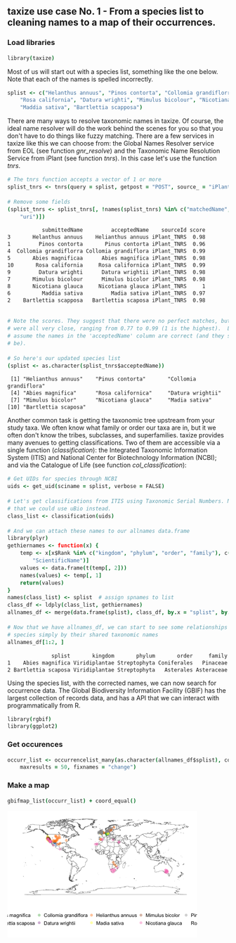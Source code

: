 ## taxize use case No. 1 - From a species list to cleaning names to a map of their occurrences.




### Load libraries


```coffee
library(taxize)
```


Most of us will start out with a species list, something like the one below. Note that each of the names is spelled incorrectly.


```coffee
splist <- c("Helanthus annuus", "Pinos contorta", "Collomia grandiflorra", "Abies magnificaa", 
    "Rosa california", "Datura wrighti", "Mimulus bicolour", "Nicotiana glauca", 
    "Maddia sativa", "Bartlettia scapposa")
```


There are many ways to resolve taxonomic names in taxize. Of course, the ideal name resolver will do the work behind the scenes for you so that you don't have to do things like fuzzy matching. There are a few services in taxize like this we can choose from: the Global Names Resolver service from EOL (see function *gnr_resolve*) and the Taxonomic Name Resolution Service from iPlant (see function *tnrs*). In this case let's use the function *tnrs*.


```coffee
# The tnrs function accepts a vector of 1 or more
splist_tnrs <- tnrs(query = splist, getpost = "POST", source_ = "iPlant_TNRS")

# Remove some fields
(splist_tnrs <- splist_tnrs[, !names(splist_tnrs) %in% c("matchedName", "annotations", 
    "uri")])
```

```
           submittedName         acceptedName    sourceId score
3       Helanthus annuus    Helianthus annuus iPlant_TNRS  0.98
1         Pinos contorta       Pinus contorta iPlant_TNRS  0.96
4  Collomia grandiflorra Collomia grandiflora iPlant_TNRS  0.99
5       Abies magnificaa      Abies magnifica iPlant_TNRS  0.98
10       Rosa california     Rosa californica iPlant_TNRS  0.99
9         Datura wrighti      Datura wrightii iPlant_TNRS  0.98
7       Mimulus bicolour      Mimulus bicolor iPlant_TNRS  0.98
8       Nicotiana glauca     Nicotiana glauca iPlant_TNRS     1
6          Maddia sativa         Madia sativa iPlant_TNRS  0.97
2    Bartlettia scapposa   Bartlettia scaposa iPlant_TNRS  0.98
```

```coffee

# Note the scores. They suggest that there were no perfect matches, but they
# were all very close, ranging from 0.77 to 0.99 (1 is the highest).  Let's
# assume the names in the 'acceptedName' column are correct (and they should
# be).

# So here's our updated species list
(splist <- as.character(splist_tnrs$acceptedName))
```

```
 [1] "Helianthus annuus"    "Pinus contorta"       "Collomia grandiflora"
 [4] "Abies magnifica"      "Rosa californica"     "Datura wrightii"     
 [7] "Mimulus bicolor"      "Nicotiana glauca"     "Madia sativa"        
[10] "Bartlettia scaposa"  
```


Another common task is getting the taxonomic tree upstream from your study taxa. We often know what family or order our taxa are in, but it we often don't know the tribes, subclasses, and superfamilies. taxize provides many avenues to getting classifications. Two of them are accessible via a single function (*classification*): the Integrated Taxonomic Information System (ITIS) and National Center for Biotechnology Information (NCBI); and via the Catalogue of Life (see function *col_classification*):


```coffee
# Get UIDs for species through NCBI
uids <- get_uid(sciname = splist, verbose = FALSE)

# Let's get classifications from ITIS using Taxonomic Serial Numbers. Note
# that we could use uBio instead.
class_list <- classification(uids)

# And we can attach these names to our allnames data.frame
library(plyr)
gethiernames <- function(x) {
    temp <- x[x$Rank %in% c("kingdom", "phylum", "order", "family"), c("Rank", 
        "ScientificName")]
    values <- data.frame(t(temp[, 2]))
    names(values) <- temp[, 1]
    return(values)
}
names(class_list) <- splist  # assign spnames to list
class_df <- ldply(class_list, gethiernames)
allnames_df <- merge(data.frame(splist), class_df, by.x = "splist", by.y = ".id")

# Now that we have allnames_df, we can start to see some relationships among
# species simply by their shared taxonomic names
allnames_df[1:2, ]
```

```
              splist       kingdom       phylum       order     family
1    Abies magnifica Viridiplantae Streptophyta Coniferales   Pinaceae
2 Bartlettia scaposa Viridiplantae Streptophyta   Asterales Asteraceae
```


Using the species list, with the corrected names, we can now search for occurrence data. The Global Biodiversity Information Facility (GBIF) has the largest collection of records data, and has a  API that we can interact with programmatically from R.


```coffee
library(rgbif)
library(ggplot2)
```


### Get occurences 


```coffee
occurr_list <- occurrencelist_many(as.character(allnames_df$splist), coordinatestatus = TRUE, 
    maxresults = 50, fixnames = "change")
```


### Make a map


```coffee
gbifmap_list(occurr_list) + coord_equal()
```

![plot of chunk makemap](figure/makemap.png) 

